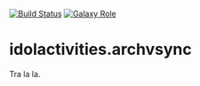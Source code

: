 [![Build Status](https://img.shields.io/travis/idolactivities/ansible-role-archvsync/develop.svg?style=flat-square)](https://travis-ci.org/idolactivities/ansible-role-archvsync/builds)
[![Galaxy Role](https://img.shields.io/badge/role-idolactivities.archvsync-blue.svg?style=flat-square)](https://galaxy.ansible.com/idolactivities/archvsync/)

idolactivities.archvsync
========================

Tra la la.
